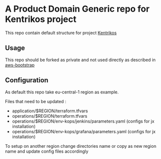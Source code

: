 # A Product Domain Generic repo for Kentrikos project

This repo contain default structure for project [Kentrikos](https://github.com/kentrikos)

## Usage

This repo should be forked as private and not used directly as described in [aws-bootstrap](https://github.com/kentrikos/aws-bootstrap)

## Configuration

As default this repo take eu-central-1 region as example.

Files that need to be updated :

* application/$REGION/terraform.tfvars
* operations/$REGION/terraform.tfvars
* operations/$REGION/env-kops/jenkins/parameters.yaml (configs for jx installation)
* operations/$REGION/env-kops/grafana/parameters.yaml (configs for jx installation)

To setup on another region change directories name or copy as new region name and update config files accordingly

